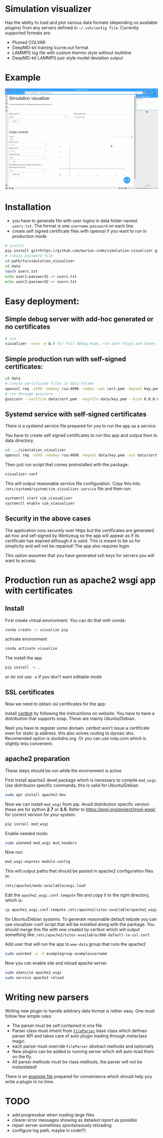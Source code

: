 # Simulation visualizer

Has the ability to load and plot various data formats (depending on available plugins)
from any servers defined in `~/.ssh/config file`. Currently supported formats are:

- Plumed COLVAR
- DeepMD-kit training lcurve.out format
- LAMMPS log file with custom thermo style without multiline
- DeepMD-kit LAMMPS pair style model deviation output

# Example

![Alt Text](data/example_colvar.gif)

# Installation

* you have to generate file with user logins in data folder named `users.txt`.
The format is one `username:password` on each line.
* create self signed certificate files with openssl if you want to run in
production mode

```bash
# install
pip install git+https://github.com/marian-code/simulation-visualizer.git
# create password file
cd path/to/simulation_visualizer
cd data
touch users.txt
echo user1:password1 >> users.txt
echo user2:password2 >> users.txt
```

# Easy deployment:

## Simple debug server with add-hoc generated or no certificates

```bash
# run
visualizer -vvvv -e & # for full debug mode, run over https and leave it running in the background
```

## Simple production run with self-signed certificates:

```bash
cd data
# create certificate files in data folder
openssl req -x509 -newkey rsa:4096 -nodes -out cert.pem -keyout key.pem -days 365
# run through gunicorn
gunicorn --certfile data/cert.pem --keyfile data/key.pem --bind 0.0.0.0:8050 visualize:server
```

## Systemd service with self-signed certificates

There is a systemd service file prepared for you to run the app as a service.

You have to create self signed certificates to run this app and output then to data
directory.

```bash
cd .../simulation_visualizer
openssl req -x509 -newkey rsa:4096 -keyout data/key.pem -out data/cert.pem -days 365
```
Then just run script that comes preinstalled with the package:

```bash
visualizer-conf
```

This will output reasonable service file configuration. Copy this into:
`/etc/systemd/system/sim_visualizer.service` file and then run:

```bash
systemctl start sim_viasualizer
systemctl enable sim_viasualizer
```

## Security in the above cases

The application runs securely over https but the certificates are generated
ad-hoc and sef-signed by Werkzeug so the app will appear as if its certificate
has expired although it is valid. This is meant to be so for simplicity and
will not be repaired! The app also requires login.

This option assumes that you have generated ssh keys for servers you will want
to access.

# Production run as apache2 wsgi app with certificates

## Install

First create virtual environment. You can do that with conda:

```bash
conda create -n visualize pip
```

activate environment

```bash
conda activate visualize
```

The install the app

```bash
pip install -e .
```

or do not use `-e` if you don't want editable mode

## SSL certificates

Now we need to obtain ssl certificates for the app:

Install [certbot](https://certbot.eff.org) by following the instructiions on website.
You have to have a distribution that supports snap. These are mainly Ubuntu/Debian.

Next you have to register some domain. certbot won't issue a certificate even for static
ip address. this also solves routing to dymaic dns. Recomended option is duckdns.org.
Or you can use noip.com which is slightly less convenient.

## apache2 preparation

These steps should be run while the environment is active

First install apache2 devel package which is necessary to compile `mod_wsgi`.
Use distribuion specific commands, this is valid for Ubuntu/Debian

```bash
sudo apt install apache2-dev
```

Now we can install `mod_wsgi` from pip. Avoid distribution specific version these
are for python **2.7** or **3.5**. Refer to https://pypi.org/project/mod-wsgi/ for correct version for your system.

```bash
pip install mod_wsgi
```

Enable needed mods:

```bash
sudo a2enmod mod_wsgi mod_headers
```

Now run:

```bash
mod_wsgi-express module-config
```

This will output paths that should be pasted in apache2 configuration files in:

```bash
/etc/apache2/mods-available/wsgi.load
```

Edit the `apache2_wsgi.conf.tempate` file and copy it to the right directory, which is:

```bash
cp apache2_wsgi.conf.tempate /etc/apache2/sites-available/apache2_wsgi.conf
```

for Ubuntu/Debian systems. To generate reasonable default telpate you can use
visualizer-conf script that will be installed along with the package. You should merge
this file with one created by certbot which will output something like:
`/etc/apache2/sites-available/000-default-le-ssl.conf`.

Add user that will run the app to `www-data` group that runs the apache2

```bash
sudo usermod -a -G examplegroup exampleusername
```

Now you can enable site and reload apache server

```bash
sudo a2ensite apache2_wsgi
sudo service apache2 reload
```

# Writing new parsers

Writing new plugin to handle arbitrary data format is rather easy. One must follow
few simple rules:
* The parser must be self contained in one file
* Parser class must inherit from [`FileParser`](https://github.com//marian-code/simulation-visualizer/blob/9b37c9382200df023bbd2e126b018ecd12319054/simulation_visualizer/parser.py#L51)
base class which defines parser API and takes care of auto plugin loading through
metaclass magic.
* each parser must override `FileParser` abstract methods and optionally
* New plugins can be added to running server which will auto-load them on the fly.
* All parser methods must be class methods, the parser will not be instantiated!

There is an [example file](simulation_visualizer/parsers/example_plugin.py) prepared for convenience which should help you
write a plugin in no time. 


# TODO

- add progressbar when loading large files
- clearer error messages showing as detailed report as possible
- repair server sometimes spontaneously reloading
- configure log path, maybe in code!!!!

